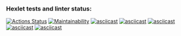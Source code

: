### Hexlet tests and linter status:

[![Actions Status](https://github.com/TorTicc/frontend-project-44/actions/workflows/hexlet-check.yml/badge.svg)](https://github.com/TorTicc/frontend-project-44/actions)
[![Maintainability](https://api.codeclimate.com/v1/badges/6e750ebc5f7445339ae6/maintainability)](https://codeclimate.com/github/TorTicc/frontend-project-44/maintainability)
[![asciicast](https://asciinema.org/a/nmodVBgHS4cmw4WNclVvqV5k8.svg)](https://asciinema.org/a/nmodVBgHS4cmw4WNclVvqV5k8)
[![asciicast](https://asciinema.org/a/9MI9K47mo0fNaxOsNM3Er9hUq.svg)](https://asciinema.org/a/9MI9K47mo0fNaxOsNM3Er9hUq)
[![asciicast](https://asciinema.org/a/WeeE118odvnLX5FXUoB2y9c4A.svg)](https://asciinema.org/a/WeeE118odvnLX5FXUoB2y9c4A)
[![asciicast](https://asciinema.org/a/WeeE118odvnLX5FXUoB2y9c4A.svg)](https://asciinema.org/a/WeeE118odvnLX5FXUoB2y9c4A)
[![asciicast](https://asciinema.org/a/O9QU25uz7JKriRvVkhgA3sgQn.svg)](https://asciinema.org/a/O9QU25uz7JKriRvVkhgA3sgQn)
